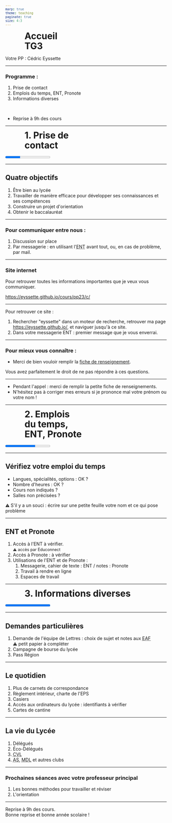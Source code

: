```yaml
---
marp: true
theme: teaching
paginate: true
size: 4:3
---
```


<!-- _class: titre -->
<style scoped>
h1 {margin:10px 60px; line-height:1.1em}
</style>

# Accueil <br>TG3<!-- fit -->
Votre PP : Cédric Eyssette

---
<!-- _class:  -->

### Programme :

1. Prise de contact
2. Emplois du temps, ENT, Pronote
3. Informations diverses
<br>

* Reprise à 9h des cours

---
<!-- _class: partie -->
<style scoped>
h1 {margin:0 60px}
</style>
# 1. Prise de<br> contact <!-- fit -->
<progress max="3" value="1"></progress>

---
<!-- _class:  -->
## Quatre objectifs

1) Être bien au lycée <!--  PP, Infirmerie scolaire, autres adultes de l'équipe ; La Maison Des Adolescents à Villefranche / Numéro sur le harcèlement :  30 18, violences contre les femmes : 39 19 -->
1) Travailler de manière efficace pour développer ses connaissances et ses compétences 
1) Construire un projet d'orientation <!-- Rôle du PP2 -->
1) Obtenir le baccalauréat


---
<!-- _class:  -->

### Pour communiquer entre nous :
1) Discussion sur place
2) Par messagerie : en utilisant l'<abbr title="Environnement Numérique de Travail">ENT</abbr> avant tout, ou, en cas de problème, par mail.


---
<!-- _class:  -->

### Site internet

Pour retrouver toutes les informations importantes que je veux vous communiquer.

https://eyssette.github.io/cours/pp23/c/


---
<!-- _class:  -->

Pour retrouver ce site : 
1) Rechercher "eyssette" dans un moteur de recherche, retrouver ma page https://eyssette.github.io/, et naviguer jusqu'à ce site.
2) Dans votre messagerie ENT : premier message que je vous enverrai.



---
<!-- _class:  -->
### Pour mieux vous connaître :

- Merci de bien vouloir remplir la [fiche de renseignement](https://docs.google.com/document/d/1LMOQPcyvL_fxQZdBgiwxGx8W-FabFV24IqVoTz6eyJM/edit?usp=sharing). 

Vous avez parfaitement le droit de ne pas répondre à ces questions.


---
<!-- _class: definition -->
- Pendant l'appel : merci de remplir la petite fiche de renseignements.
- N'hésitez pas à corriger mes erreurs si je prononce mal votre prénom ou votre nom !

---
<!-- _class: partie -->
<style scoped>
h1 {margin:0 60px}
</style>
# 2. Emplois<br> du temps, <br> ENT, Pronote <!-- fit -->
<progress max="3" value="2"></progress>

---
<!-- _class: fppppppp -->
## Vérifiez votre emploi du temps
- Langues, spécialités, options : OK ?
- Nombre d'heures : OK ?
- Cours non indiqués ?
- Salles non précisées ?

:warning: S'il y a un souci : écrire sur une petite feuille votre nom et ce qui pose problème

<!-- emploi du temps affiché en petit : on ne voit pas tout (penser à avoir grande version, ou version numérique) -->


---
<!-- _class: fpppppp -->
<style scoped>
span {font-size:0.9em}
</style>
## ENT et Pronote

1) Accès à l'ENT à vérifier. <br><span>:warning: accès par Educonnect</span>
1) Accès à Pronote : à vérifier
1) Utilisations de l'ENT et de Pronote :
	1) Messagerie, cahier de texte : ENT / notes : Pronote
	2) Travail à rendre en ligne
	3) Espaces de travail
<!-- Faire au moins le point sur les usages essentiels : messagerie + cahier de texte + travail à rendre + espaces de travail ; utiliser élève fictif ? -->
<!-- Faire une séance d'AP à part sur l'ENT et Pronote ? -->


---
<!-- _class: partie -->
# 3. Informations diverses
<progress max="3" value="3"></progress>

---
<!-- _class:  -->
## Demandes particulières

1) Demande de l'équipe de Lettres : choix de sujet et notes aux <abbr title="Épreuves Anticipées de Français">EAF</abbr><br>:warning: petit papier à compléter <!-- https://docs.google.com/document/d/1f4GuD3fSlzf5o7f_Wnxy_Gd366Qi5zGPpRCRlYybjnw/edit -->
1) Campagne de bourse du lycée <!-- : <br>:warning: liste à émarger --> <!-- https://docs.google.com/presentation/d/1xV15GQjDsvodq3s5PY6Dw42ANoKiPGVKMu5cT3vlrD8/edit#slide=id.ged8f0f1cbb_0_24 -->
1) Pass Région


---
<!-- _class:  -->
## Le quotidien
1) Plus de carnets de correspondance
1) Règlement intérieur, charte de l'EPS
1) Casiers <!-- (groupes de 3 élèves)<br>:warning: sur un bout de feuille : écrire trois noms d'élèves -->
1) Accès aux ordinateurs du lycée : identifiants à vérifier
1) Cartes de cantine


---
<!-- _class:  -->
## La vie du Lycée

1. Délégués
1. Éco-Délégués
1. <abbr title="Conseil de la Vie Lycéenne">CVL</abbr>
1. <abbr title="Association sportive">AS</abbr>, <abbr title="Maison des Lycéens">MDL</abbr> et autres clubs



---
<!-- _class:  -->

### Prochaines séances avec votre professeur principal

1. Les bonnes méthodes pour travailler et réviser
1. L'orientation


---
<!-- _class: definition -->

Reprise à 9h des cours.<br>
Bonne reprise et bonne année scolaire !